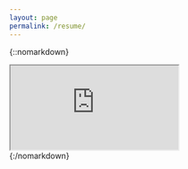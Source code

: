 ```yaml
---
layout: page
permalink: /resume/
---
```


{::nomarkdown}
<div class="doc-container">
    <iframe src="https://docs.google.com/document/d/1L-jjfDMs-66m4FUeuyB1N0P8Eb-7zfzU0bM1G2BuyH8/pub?embedded=true"></iframe>
</div>
{:/nomarkdown}

